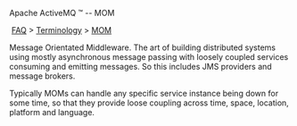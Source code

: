 Apache ActiveMQ ™ -- MOM 

 [FAQ](/FAQ/index.md) > [Terminology](../../FAQ/terminology.md) > [MOM](../../FAQ/Terminology/mom.md)


Message Orientated Middleware. The art of building distributed systems using mostly asynchronous message passing with loosely coupled services consuming and emitting messages. So this includes JMS providers and message brokers.

Typically MOMs can handle any specific service instance being down for some time, so that they provide loose coupling across time, space, location, platform and language.

